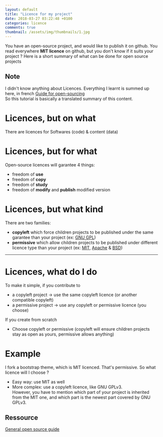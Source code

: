 ```yaml
---
layout: default
title: "Licence for my project"
date: 2018-03-27 03:22:48 +0100
categories: licence
comments: true
thumbnail: /assets/img/thumbnails/1.jpg
---
```


You have an open-source project, and would like to publish it on github. You read everywhere **MIT licence** on github, but you don't know if it suits your project ? Here is a short summary of what can be done for open source projects

## Note

I didn't know anything about Licences. Everything I learnt is summed up here, in french [Guide for open-sourcing][ouverture]  
So this tutorial is basically a translated summary of this content.

# Licences, but on what

There are licences for Softwares (code) & content (data)

# Licences, but for what

Open-source licences will garantee 4 things:

- freedom of **use**
- freedom of **copy**
- freedom of **study**
- freedom of **modify** and **publish** modified version

# Licences, but what kind

There are two families:

- **copyleft** which force children projects to be published under the same garantee than your project (ex: [GNU GPL][gnu])
- **permissive** which allow children projects to be published under different licence type than your project (ex: [MIT][mit], [Apache][Apache] & [BSD][bsd])

<hr>

# Licences, what do I do

To make it simple, if you contribute to

- a copyleft project -> use the same copyleft licence (or another compatible copyleft)
- a permissive project -> use any copyleft or permissive licence (you choose)

If you create from scratch

- Choose copyleft or permissive (copyleft will ensure children projects stay as open as yours, permissive allows anything)

# Example

I fork a bootstrap theme, which is MIT licenced. That's permissive. So what licence will I choose ?

- Easy way: use MIT as well
- More complex: use a copyleft licence, like GNU GPLv3.  
  However, you have to mention which part of your project is inherited from the MIT one, and which part is the newest part covered by GNU GPLv3.

## Ressource

[General open source guide][ressource1]

[ouverture]: https://github.com/entrepreneur-interet-general/eig-link/blob/master/ouverture.org
[gnu]: https://fr.wikipedia.org/wiki/Licence_publique_g%25C3%25A9n%25C3%25A9rale_GNU
[mit]: https://fr.wikipedia.org/wiki/Licence_MIT
[bsd]: https://fr.wikipedia.org/wiki/Licence_BSD
[Apache]: https://fr.wikipedia.org/wiki/Licence_Apache
[ressource1]: https://opensource.guide/
